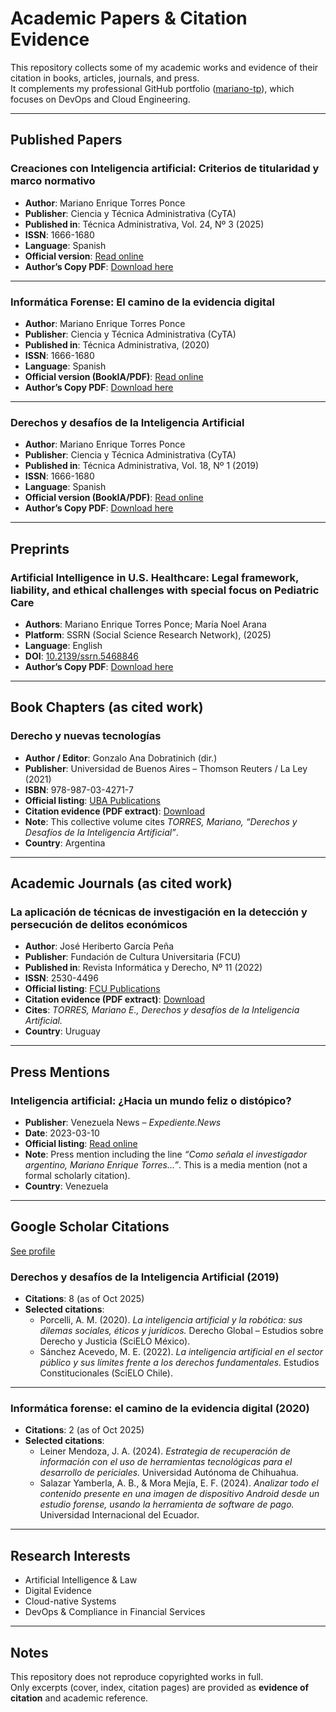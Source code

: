 # Academic Papers & Citation Evidence

This repository collects some of my academic works and evidence of their citation in books, articles, journals, and press.  
It complements my professional GitHub portfolio ([mariano-tp](https://github.com/mariano-tp)), which focuses on DevOps and Cloud Engineering.

---

## Published Papers

### Creaciones con Inteligencia artificial: Criterios de titularidad y marco normativo
- **Author**: Mariano Enrique Torres Ponce  
- **Publisher**: Ciencia y Técnica Administrativa (CyTA)  
- **Published in**: Técnica Administrativa, Vol. 24, Nº 3 (2025)
- **ISSN**: 1666-1680
- **Language**: Spanish
- **Official version**: [Read online](https://www.cyta.com.ar/ta/article.php?id=240302)
- **Author’s Copy PDF**: [Download here](papers/2025-creaciones-ia.pdf)

---

### Informática Forense: El camino de la evidencia digital
- **Author**: Mariano Enrique Torres Ponce  
- **Publisher**: Ciencia y Técnica Administrativa (CyTA)  
- **Published in**: Técnica Administrativa, (2020)
- **ISSN**: 1666-1680
- **Language**: Spanish  
- **Official version (BookIA/PDF)**: [Read online](https://cyta.com.ar/bookia/bookia.php?id=3)
- **Author’s Copy PDF**: [Download here](papers/2020-evidencia-digital.pdf)

---

### Derechos y desafíos de la Inteligencia Artificial
- **Author**: Mariano Enrique Torres Ponce  
- **Publisher**: Ciencia y Técnica Administrativa (CyTA)  
- **Published in**: Técnica Administrativa, Vol. 18, Nº 1 (2019)
- **ISSN**: 1666-1680
- **Language**: Spanish  
- **Official version (BookIA/PDF)**: [Read online](https://cyta.com.ar/bookia/bookia.php?id=1)  
- **Author’s Copy PDF**: [Download here](papers/2019-derechos-ia.pdf)

---

## Preprints

### Artificial Intelligence in U.S. Healthcare: Legal framework, liability, and ethical challenges with special focus on Pediatric Care
- **Authors**: Mariano Enrique Torres Ponce; María Noel Arana  
- **Platform**: SSRN (Social Science Research Network), (2025)
- **Language**: English    
- **DOI**: [10.2139/ssrn.5468846](https://doi.org/10.2139/ssrn.5468846)
- **Author’s Copy PDF**: [Download here](preprints/2025-ai-us-healthcare.pdf)

---

## Book Chapters (as cited work)

### Derecho y nuevas tecnologías
- **Author / Editor**: Gonzalo Ana Dobratinich (dir.)  
- **Publisher**: Universidad de Buenos Aires – Thomson Reuters / La Ley (2021)  
- **ISBN**: 978-987-03-4271-7  
- **Official listing**: [UBA Publications](https://www.derecho.uba.ar/publicaciones/libros/pdf/2021-derecho-y-nuevas-tecnologias.pdf)  
- **Citation evidence (PDF extract)**: [Download](citations/2021-derecho-y-nuevas-tecnologias-extract.pdf)  
- **Note**: This collective volume cites *TORRES, Mariano, “Derechos y Desafíos de la Inteligencia Artificial”*.  
- **Country**: Argentina  

---

## Academic Journals (as cited work)

### La aplicación de técnicas de investigación en la detección y persecución de delitos económicos
- **Author**: José Heriberto García Peña  
- **Publisher**: Fundación de Cultura Universitaria (FCU)  
- **Published in**: Revista Informática y Derecho, Nº 11 (2022)  
- **ISSN**: 2530-4496  
- **Official listing**: [FCU Publications](https://revistas.fcu.edu.uy/index.php/informaticayderecho/article/view/3046)
- **Citation evidence (PDF extract)**: [Download](citations/162-3-PB-extract.pdf)  
- **Cites**: *TORRES, Mariano E., Derechos y desafíos de la Inteligencia Artificial.*  
- **Country**: Uruguay

---

## Press Mentions

### Inteligencia artificial: ¿Hacia un mundo feliz o distópico?
- **Publisher**: Venezuela News – *Expediente.News*  
- **Date**: 2023-03-10  
- **Official listing**: [Read online](https://venezuela-news.com/expediente-news-inteligencia-artificial-mundo-feliz-o-distopico/)  
- **Note**: Press mention including the line *“Como señala el investigador argentino, Mariano Enrique Torres…”*. This is a media mention (not a formal scholarly citation). 
- **Country**: Venezuela  

---

## Google Scholar Citations
[See profile](https://scholar.google.com/citations?hl=es&user=FCQXlNMAAAAJ) 

### Derechos y desafíos de la Inteligencia Artificial (2019)
- **Citations**: 8 (as of Oct 2025)  
- **Selected citations**:  
  - Porcelli, A. M. (2020). *La inteligencia artificial y la robótica: sus dilemas sociales, éticos y jurídicos.* Derecho Global – Estudios sobre Derecho y Justicia (SciELO México).  
  - Sánchez Acevedo, M. E. (2022). *La inteligencia artificial en el sector público y sus límites frente a los derechos fundamentales.* Estudios Constitucionales (SciELO Chile).

---

### Informática forense: el camino de la evidencia digital (2020)
- **Citations**: 2 (as of Oct 2025)  
- **Selected citations**:  
  - Leiner Mendoza, J. A. (2024). *Estrategia de recuperación de información con el uso de herramientas tecnológicas para el desarrollo de periciales.* Universidad Autónoma de Chihuahua.  
  - Salazar Yamberla, A. B., & Mora Mejía, E. F. (2024). *Analizar todo el contenido presente en una imagen de dispositivo Android desde un estudio forense, usando la herramienta de software de pago.* Universidad Internacional del Ecuador.

---

## Research Interests
- Artificial Intelligence & Law  
- Digital Evidence  
- Cloud-native Systems  
- DevOps & Compliance in Financial Services

---

## Notes

This repository does not reproduce copyrighted works in full.  
Only excerpts (cover, index, citation pages) are provided as **evidence of citation** and academic reference.
